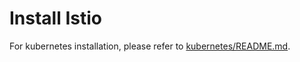 # Install Istio

For kubernetes installation, please refer to [kubernetes/README.md](kubernetes/README.md). 

